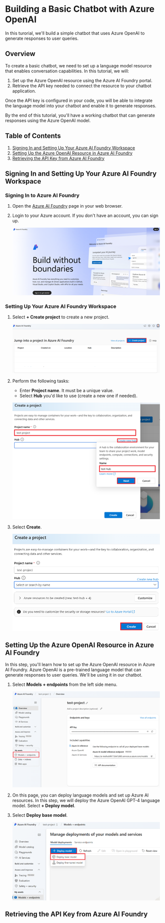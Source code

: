 # Building a Basic Chatbot with Azure OpenAI

In this turorial, we'll build a simple chatbot that uses Azure OpenAI to generate responses to user queries.

## Overview

To create a basic chatbot, we need to set up a language model resource that enables conversation capabilities. In this tutorial, we will:

1. Set up the Azure OpenAI resource using the Azure AI Foundry portal.
1. Retrieve the API key needed to connect the resource to your chatbot application.

Once the API key is configured in your code, you will be able to integrate the language model into your chatbot and enable it to generate responses.

By the end of this tutorial, you'll have a working chatbot that can generate responses using the Azure OpenAI model.

## Table of Contents

1. [Signing In and Setting Up Your Azure AI Foundry Workspace](#signing-in-and-setting-up-your-azure-ai-foundry-workspace)
1. [Setting Up the Azure OpenAI Resource in Azure AI Foundry](#setting-up-the-azure-openai-resource-in-azure-ai-foundry)
1. [Retrieving the API Key from Azure AI Foundry](#retrieving-the-api-key-from-azure-ai-foundry)

## Signing In and Setting Up Your Azure AI Foundry Workspace

### Signing In to Azure AI Foundry

1. Open the [Azure AI Foundry](https://ai.azure.com/?wt.mc_id=studentamb_279723) page in your web browser.

1. Login to your Azure account. If you don't have an account, you can sign up.

    ![Select Signin](../../imgs/01/select-signin.png)

### Setting Up Your Azure AI Foundry Workspace

1. Select **+ Create project** to create a new project.

    ![Create Project](../../imgs/01/create-project.png)

1. Perform the following tasks:

    - Enter **Project name**. It must be a unique value.
    - Select **Hub** you'd like to use (create a new one if needed).

    ![Specify Project](../../imgs/01/specify-project.png)

1. Select **Create**.

    ![Select Create Project](../../imgs/01/select-create-project.png)

## Setting Up the Azure OpenAI Resource in Azure AI Foundry

In this step, you'll learn how to set up the Azure OpenAI resource in Azure AI Foundry. Azure OpenAI is a pre-trained language model that can generate responses to user queries. We'll be using it in our chatbot.

1. Select **Models + endpoints** from the left side menu.

    ![Select Models + Endpoints](../../imgs/01/select-models-endpoints.png)

1. On this page, you can deploy language models and set up Azure AI resources. In this step, we will deploy the Azure OpenAI GPT-4 language model. Select **+ Deploy model**.

1. Select **Deploy base model**.

    ![Select Deploy](../../imgs/01/select-deploy-model.png)


## Retrieving the API Key from Azure AI Foundry
